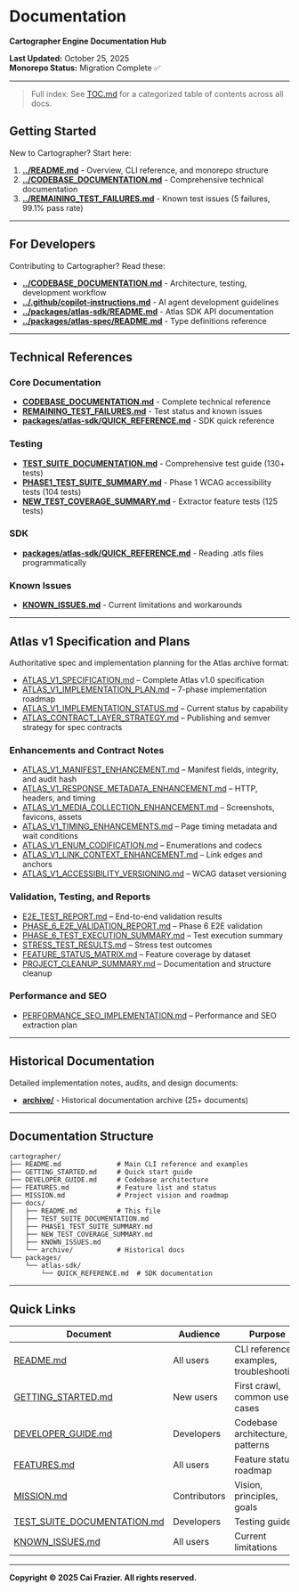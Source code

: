 # Documentation

**Cartographer Engine Documentation Hub**

**Last Updated:** October 25, 2025  
**Monorepo Status:** Migration Complete ✅

---

> Full index: See [TOC.md](TOC.md) for a categorized table of contents across all docs.

## Getting Started

New to Cartographer? Start here:

1. **[../README.md](../README.md)** - Overview, CLI reference, and monorepo structure
2. **[../CODEBASE_DOCUMENTATION.md](../CODEBASE_DOCUMENTATION.md)** - Comprehensive technical documentation
3. **[../REMAINING_TEST_FAILURES.md](../REMAINING_TEST_FAILURES.md)** - Known test issues (5 failures, 99.1% pass rate)

---

## For Developers

Contributing to Cartographer? Read these:

- **[../CODEBASE_DOCUMENTATION.md](../CODEBASE_DOCUMENTATION.md)** - Architecture, testing, development workflow
- **[../.github/copilot-instructions.md](../.github/copilot-instructions.md)** - AI agent development guidelines
- **[../packages/atlas-sdk/README.md](../packages/atlas-sdk/README.md)** - Atlas SDK API documentation
- **[../packages/atlas-spec/README.md](../packages/atlas-spec/README.md)** - Type definitions reference

---

## Technical References

### Core Documentation

- **[CODEBASE_DOCUMENTATION.md](../CODEBASE_DOCUMENTATION.md)** - Complete technical reference
- **[REMAINING_TEST_FAILURES.md](../REMAINING_TEST_FAILURES.md)** - Test status and known issues
- **[packages/atlas-sdk/QUICK_REFERENCE.md](../packages/atlas-sdk/QUICK_REFERENCE.md)** - SDK quick reference

### Testing

- **[TEST_SUITE_DOCUMENTATION.md](TEST_SUITE_DOCUMENTATION.md)** - Comprehensive test guide (130+ tests)
- **[PHASE1_TEST_SUITE_SUMMARY.md](PHASE1_TEST_SUITE_SUMMARY.md)** - Phase 1 WCAG accessibility tests (104 tests)
- **[NEW_TEST_COVERAGE_SUMMARY.md](NEW_TEST_COVERAGE_SUMMARY.md)** - Extractor feature tests (125 tests)

### SDK

- **[packages/atlas-sdk/QUICK_REFERENCE.md](../packages/atlas-sdk/QUICK_REFERENCE.md)** - Reading .atls files programmatically

### Known Issues

- **[KNOWN_ISSUES.md](KNOWN_ISSUES.md)** - Current limitations and workarounds

---

## Atlas v1 Specification and Plans

Authoritative spec and implementation planning for the Atlas archive format:

- [ATLAS_V1_SPECIFICATION.md](ATLAS_V1_SPECIFICATION.md) – Complete Atlas v1.0 specification
- [ATLAS_V1_IMPLEMENTATION_PLAN.md](ATLAS_V1_IMPLEMENTATION_PLAN.md) – 7-phase implementation roadmap
- [ATLAS_V1_IMPLEMENTATION_STATUS.md](ATLAS_V1_IMPLEMENTATION_STATUS.md) – Current status by capability
- [ATLAS_CONTRACT_LAYER_STRATEGY.md](ATLAS_CONTRACT_LAYER_STRATEGY.md) – Publishing and semver strategy for spec contracts

### Enhancements and Contract Notes

- [ATLAS_V1_MANIFEST_ENHANCEMENT.md](ATLAS_V1_MANIFEST_ENHANCEMENT.md) – Manifest fields, integrity, and audit hash
- [ATLAS_V1_RESPONSE_METADATA_ENHANCEMENT.md](ATLAS_V1_RESPONSE_METADATA_ENHANCEMENT.md) – HTTP, headers, and timing
- [ATLAS_V1_MEDIA_COLLECTION_ENHANCEMENT.md](ATLAS_V1_MEDIA_COLLECTION_ENHANCEMENT.md) – Screenshots, favicons, assets
- [ATLAS_V1_TIMING_ENHANCEMENTS.md](ATLAS_V1_TIMING_ENHANCEMENTS.md) – Page timing metadata and wait conditions
- [ATLAS_V1_ENUM_CODIFICATION.md](ATLAS_V1_ENUM_CODIFICATION.md) – Enumerations and codecs
- [ATLAS_V1_LINK_CONTEXT_ENHANCEMENT.md](ATLAS_V1_LINK_CONTEXT_ENHANCEMENT.md) – Link edges and anchors
- [ATLAS_V1_ACCESSIBILITY_VERSIONING.md](ATLAS_V1_ACCESSIBILITY_VERSIONING.md) – WCAG dataset versioning

### Validation, Testing, and Reports

- [E2E_TEST_REPORT.md](E2E_TEST_REPORT.md) – End-to-end validation results
- [PHASE_6_E2E_VALIDATION_REPORT.md](PHASE_6_E2E_VALIDATION_REPORT.md) – Phase 6 E2E validation
- [PHASE_6_TEST_EXECUTION_SUMMARY.md](PHASE_6_TEST_EXECUTION_SUMMARY.md) – Test execution summary
- [STRESS_TEST_RESULTS.md](STRESS_TEST_RESULTS.md) – Stress test outcomes
- [FEATURE_STATUS_MATRIX.md](FEATURE_STATUS_MATRIX.md) – Feature coverage by dataset
- [PROJECT_CLEANUP_SUMMARY.md](PROJECT_CLEANUP_SUMMARY.md) – Documentation and structure cleanup

### Performance and SEO

- [PERFORMANCE_SEO_IMPLEMENTATION.md](PERFORMANCE_SEO_IMPLEMENTATION.md) – Performance and SEO extraction plan


---

## Historical Documentation

Detailed implementation notes, audits, and design documents:

- **[archive/](archive/)** - Historical documentation archive (25+ documents)

---

## Documentation Structure

```
cartographer/
├── README.md              # Main CLI reference and examples
├── GETTING_STARTED.md     # Quick start guide
├── DEVELOPER_GUIDE.md     # Codebase architecture
├── FEATURES.md            # Feature list and status
├── MISSION.md             # Project vision and roadmap
├── docs/
│   ├── README.md          # This file
│   ├── TEST_SUITE_DOCUMENTATION.md
│   ├── PHASE1_TEST_SUITE_SUMMARY.md
│   ├── NEW_TEST_COVERAGE_SUMMARY.md
│   ├── KNOWN_ISSUES.md
│   └── archive/           # Historical docs
└── packages/
    └── atlas-sdk/
        └── QUICK_REFERENCE.md  # SDK documentation
```

---

## Quick Links

| Document | Audience | Purpose |
|----------|----------|---------|
| [README.md](../README.md) | All users | CLI reference, examples, troubleshooting |
| [GETTING_STARTED.md](../GETTING_STARTED.md) | New users | First crawl, common use cases |
| [DEVELOPER_GUIDE.md](../DEVELOPER_GUIDE.md) | Developers | Codebase architecture, patterns |
| [FEATURES.md](../FEATURES.md) | All users | Feature status, roadmap |
| [MISSION.md](../MISSION.md) | Contributors | Vision, principles, goals |
| [TEST_SUITE_DOCUMENTATION.md](TEST_SUITE_DOCUMENTATION.md) | Developers | Testing guide |
| [KNOWN_ISSUES.md](KNOWN_ISSUES.md) | All users | Current limitations |

---

**Copyright © 2025 Cai Frazier. All rights reserved.**
